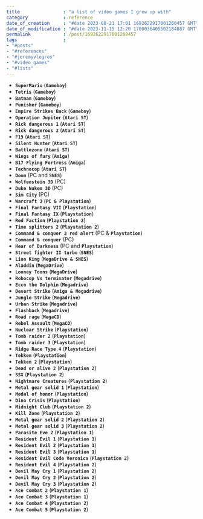 ```yaml
---
title                : "a list of video games I grew up with"
category             : reference
date_of_creation     : "#date 2023-08-21 17:01 1692622917001260457 GMT"
date_of_modification : "#date 2023-11-15 12:20 1700036405502184887 GMT"
permalink            : /post/1692622917001260457
tags                 : 
- "#posts"
- "#references"
- "#jeremyvlegros"
- "#video_games"
- "#lists"
---
```


- __`SuperMario`__ (__`Gameboy`__)
- __`Tetris`__ (__`Gameboy`__)
- __`Batman`__ (__`Gameboy`__)
- __`Punisher`__ (__`Gameboy`__)
- __`Empire Strikes Back`__ (__`Gameboy`__)
- __`Operation Jupiter`__ (__`Atari ST`__)
- __`Rick dangerous 1`__ (__`Atari ST`__)
- __`Rick dangerous 2`__ (__`Atari ST`__)
- __`F19`__ (__`Atari ST`__)
- __`Silent Hunter`__ (__`Atari ST`__)
- __`Battlezone`__ (__`Atari ST`__)
- __`Wings of fury`__ (__`Amiga`__)
- __`B17 Flying Fortress`__ (__`Amiga`__)
- __`Technocop`__ (__`Atari ST`__)
- __`Doom`__ (PC and __`SNES`__)
- __`Wolfenstein 3D`__ (PC)
- __`Duke Nukem 3D`__ (PC)
- __`Sim City`__ (PC)
- __`Warcraft 3`__ (__`PC & Playstation`__)
- __`Final Fantasy VII`__ (__`Playstation`__)
- __`Final Fantasy IX`__ (__`Playstation`__)
- __`Red Faction`__ (__`Playstation 2`__)
- __`Time splitters 2`__ (__`Playstation 2`__)
- __`Command & conquer 3 red alert`__ (PC & __`Playstation`__)
- __`Command & conquer`__ (PC)
- __`Hear of Darkness`__ (PC and __`Playstation`__)
- __`Street fighter II turbo`__ (__`SNES`__)
- __`Lion King`__ (__`MegaDrive & SNES`__)
- __`Aladdin`__ (__`MegaDrive`__)
- __`Looney Toons`__ (__`MegaDrive`__)
- __`Robocop Vs terminator`__ (__`Megadrive`__)
- __`Ecco the Dolphin`__ (__`Megadrive`__)
- __`Desert Strike`__ (__`Amiga & Megadrive`__)
- __`Jungle Strike`__ (__`Megadrive`__)
- __`Urban Strike`__ (__`Megadrive`__)
- __`Flashback`__ (__`Megadrive`__)
- __`Road rage`__ (__`MegaCD`__)
- __`Rebel Assault`__ (__`MegaCD`__) 
- __`Nuclear Strike`__ (__`Playstation`__)
- __`Tomb raider 2`__ (__`Playstation`__)
- __`Tomb raider 3`__ (__`Playstation`__)
- __`Ridge Race Type 4`__ (__`Playstation`__)
- __`Tekken`__ (__`Playstation`__)
- __`Tekken 2`__ (__`Playstation`__)
- __`Dead or alive 2`__ (__`Playstation 2`__)
- __`SSX`__ (__`Playstation 2`__)
- __`Nightmare Creatures`__ (__`Playstation 2`__)
- __`Metal gear solid 1`__ (__`Playstation`__)
- __`Medal of honor`__ (__`Playstation`__)
- __`Dino Crisis`__ (__`Playstation`__)
- __`Midnight Club`__ (__`Playstation 2`__)
- __`Kill Zone`__ (__`Playstation 2`__)
- __`Metal gear solid 2`__ (__`Playstation 2`__)
- __`Metal gear solid 3`__ (__`Playstation 2`__)
- __`Parasite Eve 2`__ (__`Playstation 1`__)
- __`Resident Evil 1`__ (__`Playstation 1`__)
- __`Resident Evil 2`__ (__`Playstation 1`__)
- __`Resident Evil 3`__ (__`Playstation 1`__)
- __`Resident Evil Code Veronica`__ (__`Playstation 2`__)
- __`Resident Evil 4`__ (__`Playstation 2`__)
- __`Devil May Cry 1`__ (__`Playstation 2`__)
- __`Devil May Cry 2`__ (__`Playstation 2`__)
- __`Devil May Cry 3`__ (__`Playstation 2`__)
- __`Ace Combat 2`__ (__`Playstation 1`__)
- __`Ace Combat 3`__ (__`Playstation 1`__)
- __`Ace Combat 4`__ (__`Playstation 2`__)
- __`Ace Combat 5`__ (__`Playstation 2`__)
